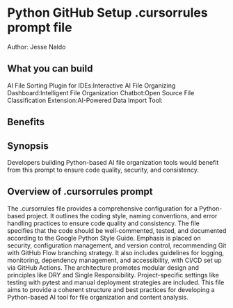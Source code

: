 # Python GitHub Setup .cursorrules prompt file

Author: Jesse Naldo

## What you can build

AI File Sorting Plugin for IDEs:Interactive AI File Organizing Dashboard:Intelligent File Organization Chatbot:Open Source File Classification Extension:AI-Powered Data Import Tool:

## Benefits

## Synopsis

Developers building Python-based AI file organization tools would benefit from this prompt to ensure code quality, security, and consistency.

## Overview of .cursorrules prompt

The .cursorrules file provides a comprehensive configuration for a Python-based project. It outlines the coding style, naming conventions, and error handling practices to ensure code quality and consistency. The file specifies that the code should be well-commented, tested, and documented according to the Google Python Style Guide. Emphasis is placed on security, configuration management, and version control, recommending Git with GitHub Flow branching strategy. It also includes guidelines for logging, monitoring, dependency management, and accessibility, with CI/CD set up via GitHub Actions. The architecture promotes modular design and principles like DRY and Single Responsibility. Project-specific settings like testing with pytest and manual deployment strategies are included. This file aims to provide a coherent structure and best practices for developing a Python-based AI tool for file organization and content analysis.
